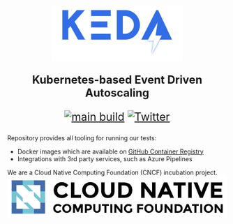 <p align="center"><img src="https://raw.githubusercontent.com/kedacore/keda/main/images/keda-logo-transparent.png" width="300"/></p>
<p style="font-size: 25px" align="center"><b>Kubernetes-based Event Driven Autoscaling</b></p>
<p style="font-size: 25px" align="center">
<a href="https://github.com/kedacore/test-tools/actions"><img src="https://github.com/kedacore/test-tools/workflows/main%20build/badge.svg" alt="main build"></a>
<a href="https://twitter.com/kedaorg"><img src="https://img.shields.io/twitter/follow/kedaorg?style=social" alt="Twitter"></a></p>

Repository provides all tooling for running our tests:

- Docker images which are available on [GitHub Container Registry](https://github.com/orgs/kedacore/packages?type=source)
- Integrations with 3rd party services, such as Azure Pipelines

We are a Cloud Native Computing Foundation (CNCF) incubation project.
![CNCF Logo](https://raw.githubusercontent.com/kedacore/keda/main/images/logo-cncf.svg)
